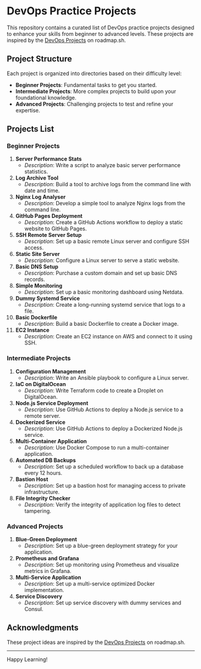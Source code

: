 # DevOps Practice Projects

This repository contains a curated list of DevOps practice projects designed to enhance your skills from beginner to advanced levels. These projects are inspired by the [DevOps Projects](https://roadmap.sh/devops/projects) on roadmap.sh.

## Project Structure

Each project is organized into directories based on their difficulty level:

- **Beginner Projects**: Fundamental tasks to get you started.
- **Intermediate Projects**: More complex projects to build upon your foundational knowledge.
- **Advanced Projects**: Challenging projects to test and refine your expertise.

## Projects List

### Beginner Projects

1. **Server Performance Stats**
   - *Description*: Write a script to analyze basic server performance statistics.
2. **Log Archive Tool**
   - *Description*: Build a tool to archive logs from the command line with date and time.
3. **Nginx Log Analyser**
   - *Description*: Develop a simple tool to analyze Nginx logs from the command line.
4. **GitHub Pages Deployment**
   - *Description*: Create a GitHub Actions workflow to deploy a static website to GitHub Pages.
5. **SSH Remote Server Setup**
   - *Description*: Set up a basic remote Linux server and configure SSH access.
6. **Static Site Server**
   - *Description*: Configure a Linux server to serve a static website.
7. **Basic DNS Setup**
   - *Description*: Purchase a custom domain and set up basic DNS records.
8. **Simple Monitoring**
   - *Description*: Set up a basic monitoring dashboard using Netdata.
9. **Dummy Systemd Service**
   - *Description*: Create a long-running systemd service that logs to a file.
10. **Basic Dockerfile**
    - *Description*: Build a basic Dockerfile to create a Docker image.
11. **EC2 Instance**
    - *Description*: Create an EC2 instance on AWS and connect to it using SSH.

### Intermediate Projects

1. **Configuration Management**
   - *Description*: Write an Ansible playbook to configure a Linux server.
2. **IaC on DigitalOcean**
   - *Description*: Write Terraform code to create a Droplet on DigitalOcean.
3. **Node.js Service Deployment**
   - *Description*: Use GitHub Actions to deploy a Node.js service to a remote server.
4. **Dockerized Service**
   - *Description*: Use GitHub Actions to deploy a Dockerized Node.js service.
5. **Multi-Container Application**
   - *Description*: Use Docker Compose to run a multi-container application.
6. **Automated DB Backups**
   - *Description*: Set up a scheduled workflow to back up a database every 12 hours.
7. **Bastion Host**
   - *Description*: Set up a bastion host for managing access to private infrastructure.
8. **File Integrity Checker**
   - *Description*: Verify the integrity of application log files to detect tampering.

### Advanced Projects

1. **Blue-Green Deployment**
   - *Description*: Set up a blue-green deployment strategy for your application.
2. **Prometheus and Grafana**
   - *Description*: Set up monitoring using Prometheus and visualize metrics in Grafana.
3. **Multi-Service Application**
   - *Description*: Set up a multi-service optimized Docker implementation.
4. **Service Discovery**
   - *Description*: Set up service discovery with dummy services and Consul.


## Acknowledgments

These project ideas are inspired by the [DevOps Projects](https://roadmap.sh/devops/projects) on roadmap.sh.

---

Happy Learning!
